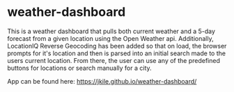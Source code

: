 # weather-dashboard

This is a weather dashboard that pulls both current weather and a 5-day forecast from a given location using the Open Weather api. Additionally, LocationIQ Reverse Geocoding has been added so that on load, the browser prompts for it's location and then is parsed into an initial search made to the users current location. From there, the user can use any of the predefined buttons for locations or search manually for a city. 

App can be found here: https://jkile.github.io/weather-dashboard/